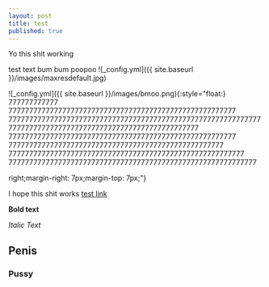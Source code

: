 ```yaml
---
layout: post
title: test
published: true
---
```


Yo this shit working

test text bum bum poopoo ![_config.yml]({{ site.baseurl }}/images/maxresdefault.jpg)


![_config.yml]({{ site.baseurl }}/images/bmoo.png){:style="float:} 777777777777 7777777777777777777777777777777777777777777777777777777  
77777777777777777777777777777777777777777777777777777777777777777777777777777777777777777777777777777777777 7777777777777777777777777777777777777777777777777777777  7777777777777777777777777777777777777777777777777777 777777777777777777777777777777777777777777777777777777777
777777777777777777777777777777777777777777777777777777777777


right;margin-right: 7px;margin-top: 7px;"}


I hope this shit works [test link]( https://www.youtube.com/watch?v=mEnhfMRLXnc)


**Bold text**


_Italic Text_


## Penis


### Pussy
